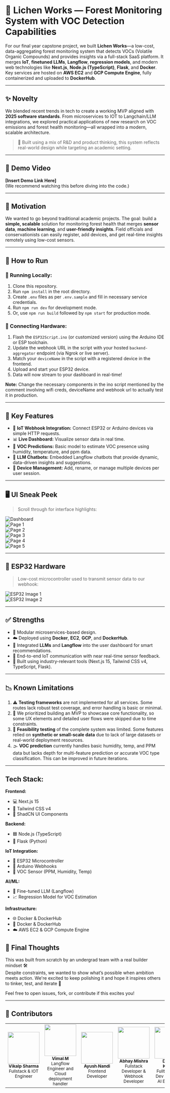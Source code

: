 # 🍃 Lichen Works — Forest Monitoring System with VOC Detection Capabilities

For our final year capstone project, we built **Lichen Works**—a low-cost, data-aggregating forest monitoring system that detects VOCs (Volatile Organic Compounds) and provides insights via a full-stack SaaS platform. It merges **IoT**, **finetuned LLMs**, **Langflow**, **regression models**, and modern web technologies like **Next.js**, **Node.js (TypeScript)**, **Flask**, and **Docker**. Key services are hosted on **AWS EC2** and **GCP Compute Engine**, fully containerized and uploaded to **DockerHub**.

---

## ✨ Novelty

We blended recent trends in tech to create a working MVP aligned with **2025 software standards**. From microservices to IOT to Langchain/LLM integrations, we explored practical applications of new research on VOC emissions and forest health monitoring—all wrapped into a modern, scalable architecture.

> 🔬 Built using a mix of R&D and product thinking, this system reflects real-world design while targeting an academic setting.

---

## 🎥 Demo Video

**[Insert Demo Link Here]**  
(We recommend watching this before diving into the code.)

---

## 🌱 Motivation

We wanted to go beyond traditional academic projects. The goal: build a **simple, scalable** solution for monitoring forest health that merges **sensor data**, **machine learning**, and **user-friendly insights**. Field officials and conservationists can easily register, add devices, and get real-time insights remotely using low-cost sensors.

---

## 🚀 How to Run

### 🔧 Running Locally:

1. Clone this repository.
2. Run `npm install` in the root directory.
3. Create `.env` files as per `.env.sample` and fill in necessary service credentials.
4. Run `npm run dev` for development mode.
5. Or, use `npm run build` followed by `npm start` for production mode.

### 📡 Connecting Hardware:

1. Flash the `ESP32Script.ino` (or customized version) using the Arduino IDE or ESP toolchain.
2. Update the webhook URL in the script with your hosted `backend-aggregator` endpoint (via Ngrok or live server).
3. Match your `deviceName` in the script with a registered device in the frontend.
4. Upload and start your ESP32 device.
5. Data will now stream to your dashboard in real-time!

**Note:** Change the necessary components in the ino script mentioned by the comment involving wifi creds, deviceName and webhook url to actually test it in production.

---

## 🧠 Key Features

- 📡 **IoT Webhook Integration:** Connect ESP32 or Arduino devices via simple HTTP requests.
- 📊 **Live Dashboard:** Visualize sensor data in real time.
- 🌿 **VOC Predictions:** Basic model to estimate VOC presence using humidity, temperature, and ppm data.
- 🤖 **LLM Chatbots:** Embedded Langflow chatbots that provide dynamic, data-driven insights and suggestions.
- 🔄 **Device Management:** Add, rename, or manage multiple devices per user session.

---

## 🖥️ UI Sneak Peek

> Scroll through for interface highlights:

![Dashboard](https://github.com/user-attachments/assets/4ecb3423-2fd5-42a1-8878-8736b0f6e5bb)  
![Page 1](https://github.com/user-attachments/assets/f9daf027-ad7b-4302-a032-a7db2fbcc829)  
![Page 2](https://github.com/user-attachments/assets/08dc41c4-61c2-4779-b290-ccc1f9eb2b05)  
![Page 3](https://github.com/user-attachments/assets/add48af9-ee17-4699-85a3-05a73f72a469)  
![Page 4](https://github.com/user-attachments/assets/e4eadceb-d131-4e6f-b55c-f8613511d678)  
![Page 5](https://github.com/user-attachments/assets/2290a8ef-4646-4ff8-a8a4-298cf893ddd2)

---

## 🔌 ESP32 Hardware

> Low-cost microcontroller used to transmit sensor data to our webhook:

![ESP32 Image 1](https://github.com/user-attachments/assets/9f2ad8a4-de4e-4fb4-b712-493604f3c4e0)  
![ESP32 Image 2](https://github.com/user-attachments/assets/3c40beac-c258-40d7-b2a4-b65ae325eda7)

---

## ✅ Strengths

- 🧩 Modular microservices-based design.
- ☁️ Deployed using **Docker**, **EC2**, **GCP**, and **DockerHub**.
- 🧠 Integrated **LLMs** and **Langflow** into the user dashboard for smart recommendations.
- 📡 End-to-end IoT communication with near real-time sensor feedback.
- 🎯 Built using industry-relevant tools (Next.js 15, Tailwind CSS v4, TypeScript, Flask).

---

## 📉 Known Limitations

1. ⚠️ **Testing frameworks** are not implemented for all services. Some routes lack robust test coverage, and error handling is basic or minimal.
2. 🧪 We prioritized building an MVP to showcase core functionality, so some UX elements and detailed user flows were skipped due to time constraints.
3. 🔬 **Feasibility testing** of the complete system was limited. Some features relied on **synthetic or small-scale data** due to lack of large datasets or real-world deployment resources.
4. 🌫️ **VOC prediction** currently handles basic humidity, temp, and PPM data but lacks depth for multi-feature prediction or accurate VOC type classification. This can be improved in future iterations.

---

## Tech Stack:

**Frontend:**
- 💻 Next.js 15
- 🎨 Tailwind CSS v4
- 🧩 ShadCN UI Components

**Backend:**
- 🟦 Node.js (TypeScript)
- 🐍 Flask (Python)

**IoT Integration:**
- 🔌 ESP32 Microcontroller
- 📡 Arduino Webhooks
- 🌿 VOC Sensor (PPM, Humidity, Temp)

**AI/ML:**
- 🤖 Fine-tuned LLM (Langflow)
- 📈 Regression Model for VOC Estimation

**Infrastructure:**
- 🌐 Docker & DockerHub
- 🐳 Docker & DockerHub
- ☁️ AWS EC2 & GCP Compute Engine


## 💬 Final Thoughts

This was built from scratch by an undergrad team with a real builder mindset 🛠️  
Despite constraints, we wanted to show what’s possible when ambition meets action. We're excited to keep polishing it and hope it inspires others to tinker, test, and iterate 🚀

Feel free to open issues, fork, or contribute if this excites you!

---

## 👥 Contributors

<table>
  <tr>
    <td align="center"><a href="https://github.com/Paper-Bag-dev"><img src="https://avatars.githubusercontent.com/Paper-Bag-dev" width="100px;" alt=""/><br /><sub><b>Vikalp Sharma</b></sub></a><br /><sub>Fullstack & IOT Engineer</sub></td>
    <td align="center"><a href="https://github.com/Vimall03"><img src="https://avatars.githubusercontent.com/Vimall03" width="100px;" alt=""/><br /><sub><b>Vimal M</b></sub></a><br /><sub>Langflow Engineer and Cloud deployment handler</sub></td>
    <td align="center"><a href="https://github.com/ayushnandi"><img src="https://avatars.githubusercontent.com/ayushnandi" width="100px;" alt=""/><br /><sub><b>Ayush Nandi</b></sub></a><br /><sub>Frontend Developer</sub></td>
    <td align="center"><a href="https://github.com/Abdev1205"><img src="https://avatars.githubusercontent.com/Abdev1205" width="100px;" alt=""/><br /><sub><b>Abhay Mishra</b></sub></a><br /><sub>Fullstack Developer & Webhook Developer</sub></td>
    <td align="center"><a href="https://github.com/DevangKapoor"><img src="https://avatars.githubusercontent.com/DevangKapoor" width="100px;" alt=""/><br /><sub><b>Devang Kapoor</b></sub></a><br /><sub>Fulltime game Dev & Parttime AI Enthusiast</sub></td>
  </tr>
</table>

